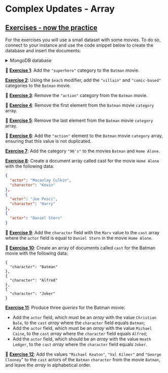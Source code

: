 # Complex Updates - Array

## [Exercises - now the practice](./exercises/exercise01.mongodb)

For the exercises you will use a small dataset with some movies. To do so, connect to your instance and use the code snippet below to create the database and insert the documents:

<details>
<summary>MongoDB database</summary>

```json
use cinema;
db.movies.drop();
db.movies.insertMany([
  {
    title: "Batman",
    category: [
      "action",
      "adventure",
    ],
    imdbRating: 7.7,
    budget: 35,
  },
  {
    title: "Godzilla",
    category: [
      "action",
      "adventure",
      "sci-fi",
    ],
    imdbRating: 6.6,
    budget: 1,
  },
  {
    title: "Home Alone",
    category: [
      "family",
      "comedy",
    ],
    imdbRating: 7.4,
  },
]);
```

</details>

🚀 [**Exercise 1**](./exercises/exercise01.mongodb): Add the `"superhero"` category to the `Batman` movie.

[**Exercise 2**](./exercises/exercise02.mongodb): Using the `$each` modifier, add the `"villain"` and `"comic-based"` categories to the `Batman` movie.

🚀 [**Exercise 3**](./exercises/exercise03.mongodb): Remove the `"action"` category from the `Batman` movie.

🚀 [**Exercise 4**](./exercises/exercise04.mongodb): Remove the first element from the `Batman` movie `category` array.

🚀 [**Exercise 5**](./exercises/exercise05.mongodb): Remove the last element from the `Batman` movie `category` array.

🚀 [**Exercise 6**](./exercises/exercise06.mongodb): Add the `"action"` element to the `Batman` movie `category` array, ensuring that this value is not duplicated.

[**Exercise 7**](./exercises/exercise07.mongodb): Add the category `"90's"` to the movies `Batman` and `Home Alone`.

[**Exercise 8**](./exercises/exercise08.mongodb): Create a document array called cast for the movie `Home Alone` with the following data:

```json
{
  "actor": "Macaulay Culkin",
  "character": "Kevin"
},
{
  "actor": "Joe Pesci",
  "character": "Harry"
},
{
  "actor": "Daniel Stern"
}
```

🚀 [**Exercise 9**](./exercises/exercise09.mongodb): Add the `character` field with the `Marv` value to the `cast` array where the `actor` field is equal to `Daniel Stern` in the movie `Home Alone`.

🚀 [**Exercise 10**](./exercises/exercise10.mongodb): Create an array of documents called `cast` for the Batman movie with the following data:

```
{
  "character": "Batman"
},
{
  "character": "Alfred"
},
{
  "character": "Joker"
}
```

[**Exercise 11**](./exercises/exercise11.mongodb): Produce three *queries* for the Batman movie:

- Add the `actor` field, which must be an *array* with the value `Christian Bale`, to the `cast` *array* where the `character` field equals `Batman`;
- Add the `actor` field, which must be an *array* with the value `Michael Caine`, to the `cast` *array* where the `character` field equals `Alfred`;
- Add the `actor` field, which should be an *array* with the value `Heath Ledger`, to the `cast` *array* where the `character` field equals `Joker`.

🚀 [**Exercise 12**](./exercises/exercise12.mongodb): Add the values `"Michael Keaton"`, `"Val Kilmer"` and `"George Clooney`" to the `cast` actors of the `Batman` `character` from the movie `Batman`, and leave the *array* in alphabetical order.